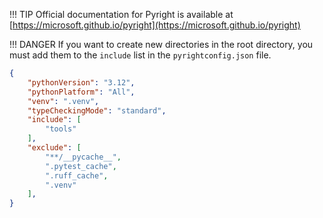 !!! TIP
    Official documentation for Pyright is available at [https://microsoft.github.io/pyright](https://microsoft.github.io/pyright)

!!! DANGER
    If you want to create new directories in the root directory, you must add them to the `include` list in the `pyrightconfig.json` file.

```{.json title="pyrightconfig.json"}
{
    "pythonVersion": "3.12",
    "pythonPlatform": "All",
    "venv": ".venv",
    "typeCheckingMode": "standard",
    "include": [
        "tools"
    ],
    "exclude": [
        "**/__pycache__",
        ".pytest_cache",
        ".ruff_cache",
        ".venv"
    ],
}
```
